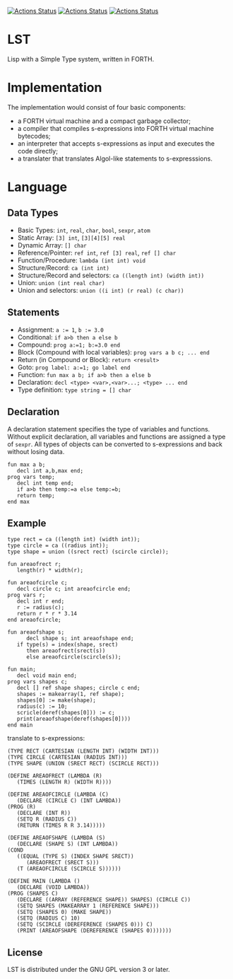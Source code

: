 [![Actions Status](https://github.com/lst-lang/LST/workflows/GNU//Linux/badge.svg)](https://github.com/lst-lang/LST/actions?query=workflow%3AGNU%2FLinux)
[![Actions Status](https://github.com/lst-lang/LST/workflows/Windows/badge.svg)](https://github.com/lst-lang/LST/actions?query=workflow%3AWindows)
[![Actions Status](https://github.com/lst-lang/LST/workflows/macOS/badge.svg)](https://github.com/lst-lang/LST/actions?query=workflow%3AmacOS)


# LST
Lisp with a Simple Type system, written in FORTH.


# Implementation
The implementation would consist of four basic components:
* a FORTH virtual machine and a compact garbage collector;
* a compiler that compiles s-expressions into FORTH virtual machine bytecodes;
* an interpreter that accepts s-expressions as input and executes the code directly;
* a translater that translates Algol-like statements to s-expresssions.


# Language
## Data Types
* Basic Types: `int`, `real`, `char`, `bool`, `sexpr`, `atom`
* Static Array: `[3] int`, `[3][4][5] real`
* Dynamic Array: `[] char`
* Reference/Pointer: `ref int`, `ref [3] real`, `ref [] char`
* Function/Procedure: `lambda (int int) void`
* Structure/Record: `ca (int int)`
* Structure/Record and selectors: `ca ((length int) (width int))`
* Union: `union (int real char)`
* Union and selectors: `union ((i int) (r real) (c char))`

## Statements
* Assignment: `a := 1`, `b := 3.0`
* Conditional: `if a>b then a else b`
* Compound: `prog a:=1; b:=3.0 end`
* Block (Compound with local variables): `prog vars a b c; ... end`
* Return (in Compound or Block): `return <result>`
* Goto: `prog label: a:=1; go label end`
* Function: `fun max a b; if a>b then a else b`
* Declaration: `decl <type> <var>,<var>...; <type> ... end`
* Type definition: `type string = [] char`

## Declaration
A declaration statement specifies the type of variables and functions.
Without explicit declaration, all variables and functions are assigned
a type of `sexpr`. All types of objects can be converted to s-expressions
and back without losing data.
```
fun max a b;
   decl int a,b,max end;
prog vars temp;
   decl int temp end;
   if a>b then temp:=a else temp:=b;
   return temp;
end max
```

## Example
```
type rect = ca ((length int) (width int));
type circle = ca ((radius int));
type shape = union ((srect rect) (scircle circle));

fun areaofrect r;
   length(r) * width(r);
   
fun areaofcircle c;
   decl circle c; int areaofcircle end;
prog vars r;
   decl int r end;
   r := radius(c);
   return r * r * 3.14
end areaofcircle;

fun areaofshape s;
      decl shape s; int areaofshape end;
   if type(s) = index(shape, srect)
      then areaofrect(srect(s))
      else areaofcircle(scircle(s));

fun main;
   decl void main end;
prog vars shapes c;
   decl [] ref shape shapes; circle c end;
   shapes := makearray(1, ref shape);
   shapes[0] := make(shape);
   radius(c) := 10;
   scricle(deref(shapes[0])) := c;
   print(areaofshape(deref(shapes[0])))
end main
```

translate to s-expressions:
```
(TYPE RECT (CARTESIAN (LENGTH INT) (WIDTH INT)))
(TYPE CIRCLE (CARTESIAN (RADIUS INT)))
(TYPE SHAPE (UNION (SRECT RECT) (SCIRCLE RECT)))
   
(DEFINE AREAOFRECT (LAMBDA (R)
   (TIMES (LENGTH R) (WIDTH R))))

(DEFINE AREAOFCIRCLE (LAMBDA (C)
   (DECLARE (CIRCLE C) (INT LAMBDA))
(PROG (R)
   (DECLARE (INT R))
   (SETQ R (RADIUS C))
   (RETURN (TIMES R R 3.14)))))

(DEFINE AREAOFSHAPE (LAMBDA (S)
   (DECLARE (SHAPE S) (INT LAMBDA))
(COND
   ((EQUAL (TYPE S) (INDEX SHAPE SRECT))
      (AREAOFRECT (SRECT S)))
   (T (AREAOFCIRCLE (SCIRCLE S))))))

(DEFINE MAIN (LAMBDA ()
   (DECLARE (VOID LAMBDA))
(PROG (SHAPES C)
   (DECLARE ((ARRAY (REFERENCE SHAPE)) SHAPES) (CIRCLE C))
   (SETQ SHAPES (MAKEARRAY 1 (REFERENCE SHAPE)))
   (SETQ (SHAPES 0) (MAKE SHAPE))
   (SETQ (RADIUS C) 10)
   (SETQ (SCIRCLE (DEREFERENCE (SHAPES 0))) C)
   (PRINT (AREAOFSHAPE (DEREFERENCE (SHAPES 0)))))))
```


## License
LST is distributed under the GNU GPL version 3 or later.
